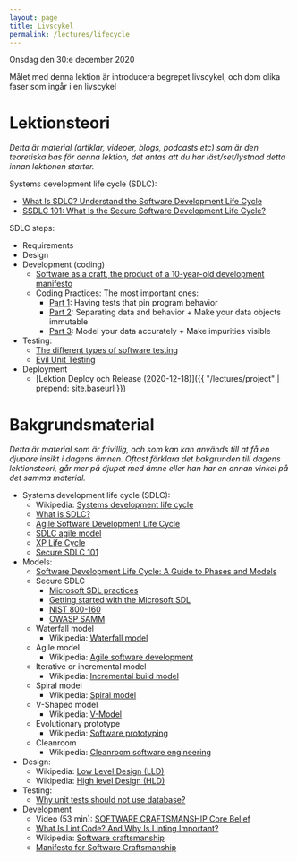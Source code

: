 ```yaml
---
layout: page
title: Livscykel
permalink: /lectures/lifecycle
---
```


Onsdag den 30:e december 2020

Målet med denna lektion är introducera begrepet livscykel, och dom olika faser som ingår i en livscykel


# Lektionsteori
*Detta är material (artiklar, videoer, blogs, podcasts etc) som är den teoretiska bas för denna lektion, det antas att du har läst/set/lystnad detta innan lektionen starter.*

Systems development life cycle (SDLC):
* [What Is SDLC? Understand the Software Development Life Cycle](https://stackify.com/what-is-sdlc/)
* [SSDLC 101: What Is the Secure Software Development Life Cycle?](https://dzone.com/articles/ssdlc-101-what-is-the-secure-software-development)

SDLC steps:
* Requirements
* Design
* Development (coding)
    * [Software as a craft, the product of a 10-year-old development manifesto](https://qz.com/work/1371151/what-happened-to-software-craftsmanship/)
    * Coding Practices: The most important ones:
        * [Part 1](https://www.dotnetcurry.com/patterns-practices/1534/important-coding-practices-part-1): Having tests that pin program behavior
        * [Part 2](https://www.dotnetcurry.com/patterns-practices/1543/important-coding-practices-part-2): Separating data and behavior + Make your data objects immutable
        * [Part 3](https://www.dotnetcurry.com/patterns-practices/important-coding-practices-part-3): Model your data accurately + Make impurities visible
* Testing:
    * [The different types of software testing](https://www.atlassian.com/continuous-delivery/software-testing/types-of-software-testing)
    * [Evil Unit Testing](https://coderanch.com/wiki/718795/Unit-Testing)
* Deployment 
    * [Lektion Deploy och Release (2020-12-18)]({{ "/lectures/project" | prepend: site.baseurl }})

# Bakgrundsmaterial

*Detta är material som är frivillig, och som kan kan används till at få en djupare insikt i dagens ämnen. Oftast förklara det bakgrunden till dagens lektionsteori, går mer på djupet med ämne eller han har en annan vinkel på det samma material.*

* Systems development life cycle (SDLC):
    * Wikipedia: [Systems development life cycle](https://en.wikipedia.org/wiki/Systems_development_life_cycle)
    * [What is SDLC?](https://www.synopsys.com/glossary/what-is-sdlc.html)
    * [Agile Software Development Life Cycle](https://clickup.com/blog/agile/sdlc-agile/)
    * [SDLC agile model](https://www.w3schools.in/sdlc-tutorial/agile-model/)
    * [XP Life Cycle](https://explainagile.com/agile/xp-extreme-programming/lifecycle/)
    * [Secure SDLC 101](https://www.synopsys.com/blogs/software-security/secure-sdlc/)
* Models:
    * [Software Development Life Cycle: A Guide to Phases and Models](https://ncube.com/blog/software-development-life-cycle-guide)
    * Secure SDLC
        * [Microsoft SDL practices](https://www.microsoft.com/en-us/securityengineering/sdl/practices)
        * [Getting started with the Microsoft SDL](https://www.microsoft.com/en-us/securityengineering/sdl/howto)
        * [NIST 800-160](https://csrc.nist.gov/publications/detail/sp/800-160/vol-1/final)
        * [OWASP SAMM](https://wiki.owasp.org/index.php/OWASP_SAMM_Project)
    * Waterfall model
        * Wikipedia: [Waterfall model](https://en.wikipedia.org/wiki/Waterfall_model)
    * Agile model
        * Wikipedia: [Agile software development](https://en.wikipedia.org/wiki/Agile_software_development)
    * Iterative or incremental model
        * Wikipedia: [Incremental build model](https://en.wikipedia.org/wiki/Incremental_build_model)
    * Spiral model
        * Wikipedia: [Spiral model](https://en.wikipedia.org/wiki/Spiral_model)
    * V-Shaped model
        * Wikipedia: [V-Model](https://en.wikipedia.org/wiki/V-Model_(software_development))
    * Evolutionary prototype
        * Wikipedia: [Software prototyping](https://en.wikipedia.org/wiki/Software_prototyping)
    * Cleanroom
        * Wikipedia: [Cleanroom software engineering](https://en.wikipedia.org/wiki/Cleanroom_software_engineering)
* Design:
    * Wikipedia: [Low Level Design (LLD)](https://en.wikipedia.org/wiki/Low-level_design)
    * Wikipedia: [High level Design (HLD)](https://en.wikipedia.org/wiki/High-level_design)
* Testing:
    * [Why unit tests should not use database?](https://stackoverflow.com/questions/15450957/why-unit-tests-should-not-use-database)
* Development
    * Video (53 min): [SOFTWARE CRAFTSMANSHIP Core Belief](https://www.youtube.com/watch?v=A3uiu_aW4PI)
    * [What Is Lint Code? And Why Is Linting Important?](https://www.perforce.com/blog/qac/what-lint-code-and-why-linting-important)
    * Wikipedia: [Software craftsmanship](https://en.wikipedia.org/wiki/Software_craftsmanship)
    * [Manifesto for Software Craftsmanship](https://manifesto.softwarecraftsmanship.org/)